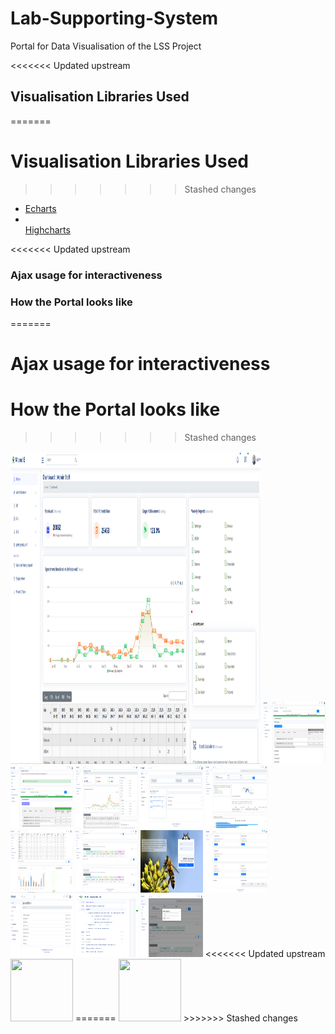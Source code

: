 # Lab-Supporting-System
 Portal for Data Visualisation of the LSS Project

<<<<<<< Updated upstream

 ## Visualisation  Libraries Used
=======
 # Visualisation  Libraries Used
>>>>>>> Stashed changes
 <ul>
 <li> <a href="https://echarts.apache.org/en/index.html"> Echarts </a> </li>
 <li> </li><a href="https://www.highcharts.com/demo"> Highcharts </a>  </li>
 </ul>

<<<<<<< Updated upstream
### Ajax usage for interactiveness 
### How the Portal looks like 
=======
# Ajax usage for interactiveness 
# How the Portal looks like 
>>>>>>> Stashed changes

<img src="images/images/Admin Home.png " width="400" height="500">
<img src="images/images/Admin Edit panel2.png " width="100" height="100">
<img src="images/images/Admin Editing Panel.png " width="100" height="100">
<img src="images/images/Admin Home.png " width="100" height="100">
<img src="images/images/Generating files.png " width="100" height="100">
<img src="images/images/IST Analytics1.png " width="100" height="100">
<img src="images/images/IST Analytics2.png " width="100" height="100">
<img src="images/images/IST Analytics3.png " width="100" height="100">
<img src="images/images/LogIn.png " width="100" height="100">
<img src="images/images/Upload Home.png " width="100" height="100">
<img src="images/images/folder Explorer.png " width="100" height="100">
<img src="images/images/menu.png" width="100" height="100">
<img src="images/images/secondLogin.png " width="100" height="100">
<<<<<<< Updated upstream
<img src="images/images/supply chain.png " width="100" height="100">
=======
<img src="images/images/supply chain.png " width="100" height="100">
>>>>>>> Stashed changes
